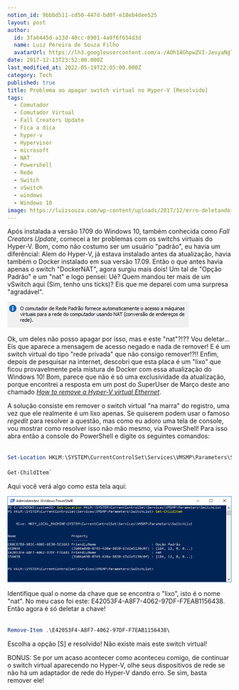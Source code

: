 ```yaml
---
notion_id: 9bbbd511-cd50-447d-bd0f-e18eb4dee525
layout: post
author:
  id: 3fa6445d-a13d-40cc-8901-4a9f6f654d3d
  name: Luiz Pereira de Souza Filho
  avatarUrl: https://lh3.googleusercontent.com/a-/AOh14GhpwZVI-JevyaNgTdlrOT6YN20cI6V9Kxtq38Ij8AQ=s100
date: 2017-12-13T23:52:00.000Z
last_modified_at: 2022-05-19T22:05:00.000Z
category: Tech
published: true
title: Problema ao apagar switch virtual no Hyper-V [Resolvido]
tags:
  - Comutador
  - Comutador Virtual
  - Fall Creators Update
  - Fica a dica
  - hyper-v
  - Hypervisor
  - microsoft
  - NAT
  - Powershell
  - Rede
  - Switch
  - vSwitch
  - windows
  - Windows 10
image: https://luizsouza.com/wp-content/uploads/2017/12/erro-deletando-vmswitch.png
---
```


Após instalada a versão 1709 do Windows 10, também conhecida como _Fall Creators Update_, comecei a ter problemas com os switchs virtuais do Hyper-V. Bom, como não costumo ser um usuário "padrão", eu havia um diferêncial: Alem do Hyper-V, já estava instalado antes da atualização, havia também o Docker instalado em sua versão 17.09. Então o que antes havia apenas o switch "DockerNAT", agora surgiu mais dois! Um tal de "Opção Padrão" e um "nat" e logo pensei: Ué? Quem mandou ter mais de um vSwitch aqui (Sim, tenho uns ticks)? Eis que me deparei com uma surpresa "agradável".

![Surprise](/wp-content/uploads/2017/12/aviso-opcao-padrao.png)

Ok, um deles não posso apagar por isso, mas e este "nat"?!?? Vou deletar... Eis que aparece a mensagem de acesso negado e nada de remover! E é um switch virtual do tipo "rede privada" que não consigo remover!?!! Enfim, depois de pesquisar na internet, descobri que esta placa é um "lixo" que ficou provavelmente pela mistura de Docker com essa atualização do Windows 10! Bom, parece que não é só uma exclusividade da atualização, porque encontrei a resposta em um post do SuperUser de Março deste ano chamado _[How to remove a Hyper-V virtual Ethernet](https://superuser.com/a/1192507)_.

A solução consiste em remover o switch virtual "na marra" do registro, uma vez que ele realmente é um lixo apenas. Se quiserem podem usar o famoso _regedit_ para resolver a questão, mas como eu adoro uma tela de console, vou mostrar como resolver isso não mão mesmo, via PowerShell! Para isso abra então a console do PowerShell e digite os seguintes comandos:

```powershell

Set-Location HKLM:\SYSTEM\CurrentControlSet\Services\VMSMP\Parameters\SwitchList

Get-ChildItem`

```

Aqui você verá algo como esta tela aqui:

![Powershell](/wp-content/uploads/2017/12/powershell1.png)

Identifique qual o nome da chave que se encontra o "lixo", isto é o nome "nat". No meu caso foi este: E42053F4-A8F7-4062-97DF-F7EAB1156438. Então agora é só deletar a chave!

```powershell

Remove-Item .\E42053F4-A8F7-4062-97DF-F7EAB1156438\

```

Escolha a opção [S] e resolvido! Não existe mais este switch virtual!

BONUS: Se por um acaso acontecer como aconteceu comigo, de continuar o switch virtual aparecendo no Hyper-V, olhe seus dispositivos de rede se não há um adaptador de rede do Hyper-V dando erro. Se sim, basta remover ele!

